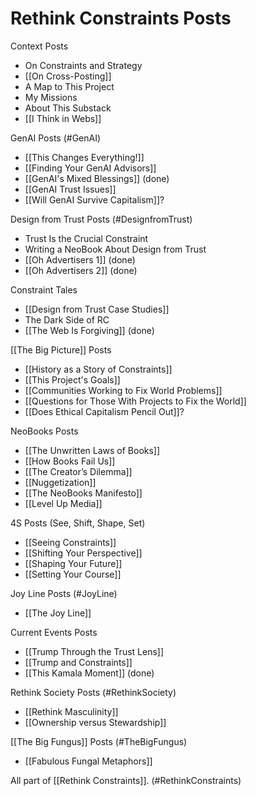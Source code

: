 # Rethink Constraints Posts

Context Posts
- On Constraints and Strategy 
- [[On Cross-Posting]] 
- A Map to This Project  
- My Missions 
- About This Substack 
- [[I Think in Webs]] 

GenAI Posts (#GenAI)
- [[This Changes Everything!]] 
- [[Finding Your GenAI Advisors]] 
- [[GenAI's Mixed Blessings]] (done) 
- [[GenAI Trust Issues]] 
- [[Will GenAI Survive Capitalism]]? 

Design from Trust Posts (#DesignfromTrust)
- Trust Is the Crucial Constraint 
- Writing a NeoBook About Design from Trust 
- [[Oh Advertisers 1]] (done) 
- [[Oh Advertisers 2]] (done) 

Constraint Tales 
- [[Design from Trust Case Studies]] 
- The Dark Side of RC 
- [[The Web Is Forgiving]] (done) 

[[The Big Picture]] Posts
- [[History as a Story of Constraints]] 
- [[This Project's Goals]] 
- [[Communities Working to Fix World Problems]] 
- [[Questions for Those With Projects to Fix the World]] 
- [[Does Ethical Capitalism Pencil Out]]? 

NeoBooks Posts
- [[The Unwritten Laws of Books]] 
- [[How Books Fail Us]] 
- [[The Creator’s Dilemma]] 
- [[Nuggetization]] 
- [[The NeoBooks Manifesto]] 
- [[Level Up Media]] 

4S Posts (See, Shift, Shape, Set) 
- [[Seeing Constraints]] 
- [[Shifting Your Perspective]] 
- [[Shaping Your Future]] 
- [[Setting Your Course]] 

Joy Line Posts (#JoyLine) 
- [[The Joy Line]] 

Current Events Posts 
- [[Trump Through the Trust Lens]] 
- [[Trump and Constraints]] 
- [[This Kamala Moment]] (done) 

Rethink Society Posts (#RethinkSociety)
- [[Rethink Masculinity]] 
- [[Ownership versus Stewardship]] 

[[The Big Fungus]] Posts (#TheBigFungus)
- [[Fabulous Fungal Metaphors]] 

All part of [[Rethink Constraints]]. (#RethinkConstraints)